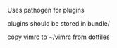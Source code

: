 Uses pathogen for plugins

plugins should be stored in bundle/

copy vimrc to ~/vimrc from dotfiles
